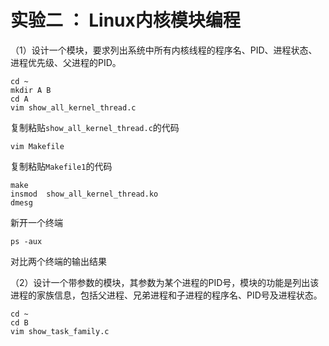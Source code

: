 # 实验二 ： Linux内核模块编程



（1）设计一个模块，要求列出系统中所有内核线程的程序名、PID、进程状态、进程优先级、父进程的PID。

```shell
cd ~
mkdir A B
cd A
vim show_all_kernel_thread.c
```

复制粘贴`show_all_kernel_thread.c`的代码

```shell
vim Makefile
```

复制粘贴`Makefile1`的代码

```shell
make
insmod  show_all_kernel_thread.ko
dmesg
```

新开一个终端

```shell
ps -aux
```

对比两个终端的输出结果



（2）设计一个带参数的模块，其参数为某个进程的PID号，模块的功能是列出该进程的家族信息，包括父进程、兄弟进程和子进程的程序名、PID号及进程状态。

```she
cd ~
cd B
vim show_task_family.c
```

